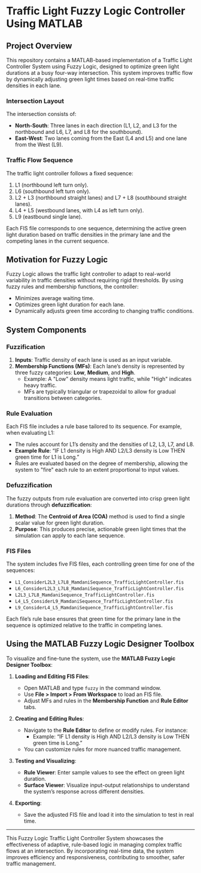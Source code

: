 
# Traffic Light Fuzzy Logic Controller Using MATLAB


## Project Overview


This repository contains a MATLAB-based implementation of a Traffic Light Controller System using Fuzzy Logic, designed to optimize green light durations at a busy four-way intersection. This system improves traffic flow by dynamically adjusting green light times based on real-time traffic densities in each lane.

### Intersection Layout


The intersection consists of:
- **North-South**: Three lanes in each direction (L1, L2, and L3 for the northbound and L6, L7, and L8 for the southbound).
- **East-West**: Two lanes coming from the East (L4 and L5) and one lane from the West (L9).

### Traffic Flow Sequence


The traffic light controller follows a fixed sequence:
1. L1 (northbound left turn only).
2. L6 (southbound left turn only).
3. L2 + L3 (northbound straight lanes) and L7 + L8 (southbound straight lanes).
4. L4 + L5 (westbound lanes, with L4 as left turn only).
5. L9 (eastbound single lane).

Each FIS file corresponds to one sequence, determining the active green light duration based on traffic densities in the primary lane and the competing lanes in the current sequence.

## Motivation for Fuzzy Logic


Fuzzy Logic allows the traffic light controller to adapt to real-world variability in traffic densities without requiring rigid thresholds. By using fuzzy rules and membership functions, the controller:
- Minimizes average waiting time.
- Optimizes green light duration for each lane.
- Dynamically adjusts green time according to changing traffic conditions.

## System Components


### Fuzzification

1. **Inputs**: Traffic density of each lane is used as an input variable.
2. **Membership Functions (MFs)**: Each lane’s density is represented by three fuzzy categories: **Low**, **Medium**, and **High**.
   - Example: A "Low" density means light traffic, while "High" indicates heavy traffic.
   - MFs are typically triangular or trapezoidal to allow for gradual transitions between categories.

### Rule Evaluation

Each FIS file includes a rule base tailored to its sequence. For example, when evaluating L1:
- The rules account for L1’s density and the densities of L2, L3, L7, and L8.
- **Example Rule**: “IF L1 density is High AND L2/L3 density is Low THEN green time for L1 is Long.”
- Rules are evaluated based on the degree of membership, allowing the system to "fire" each rule to an extent proportional to input values.

### Defuzzification

The fuzzy outputs from rule evaluation are converted into crisp green light durations through **defuzzification**:
1. **Method**: The **Centroid of Area (COA)** method is used to find a single scalar value for green light duration.
2. **Purpose**: This produces precise, actionable green light times that the simulation can apply to each lane sequence.

### FIS Files

The system includes five FIS files, each controlling green time for one of the sequences:
- `L1_ConsiderL2L3_L7L8_MamdaniSequence_TrafficLightController.fis`
- `L6_ConsiderL2L3_L7L8_MamdaniSequence_TrafficLightController.fis`
- `L2L3_L7L8_MamdaniSequence_TrafficLightController.fis`
- `L4_L5_ConsiderL9_MamdaniSequence_TrafficLightController.fis`
- `L9_ConsiderL4_L5_MamdaniSequence_TrafficLightController.fis`

Each file’s rule base ensures that green time for the primary lane in the sequence is optimized relative to the traffic in competing lanes.

## Using the MATLAB Fuzzy Logic Designer Toolbox


To visualize and fine-tune the system, use the **MATLAB Fuzzy Logic Designer Toolbox**:

1. **Loading and Editing FIS Files**:
   - Open MATLAB and type `fuzzy` in the command window.
   - Use **File > Import > From Workspace** to load an FIS file.
   - Adjust MFs and rules in the **Membership Function** and **Rule Editor** tabs.

2. **Creating and Editing Rules**:
   - Navigate to the **Rule Editor** to define or modify rules. For instance:
     - Example: “IF L1 density is High AND L2/L3 density is Low THEN green time is Long.”
   - You can customize rules for more nuanced traffic management.

3. **Testing and Visualizing**:
   - **Rule Viewer**: Enter sample values to see the effect on green light duration.
   - **Surface Viewer**: Visualize input-output relationships to understand the system’s response across different densities.

4. **Exporting**:
   - Save the adjusted FIS file and load it into the simulation to test in real time.

---

This Fuzzy Logic Traffic Light Controller System showcases the effectiveness of adaptive, rule-based logic in managing complex traffic flows at an intersection. By incorporating real-time data, the system improves efficiency and responsiveness, contributing to smoother, safer traffic management.